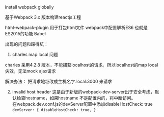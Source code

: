 install webpack globally

基于Webpack 3.x 版本构建reactjs工程

html-webpack-plugin 用于打包html文件
webpack中配置解析ES6 也就是ES2015的功能 Babel

出现的问题和踩得坑：

1. charles map local 问题

charles 采用4.2.8 版本，不能捕获localhost的请求，所以localhost的map local失效，无法mock ajax请求

解决办法：
把请求地址改成主机名字.local:3000 来请求

2. invalid host header
这是由于新版的webpack-dev-server出于安全考虑，默认检查hostname，如果hostname 不是配置内的，将中断访问。  
在webpack.dev.conf.js的devServer配置中添加disableHostCheck: true  
    `devServer: {
      disableHostCheck: true,
    }`

